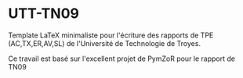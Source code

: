# UTT-TN09

Template LaTeX minimaliste pour l'écriture des rapports de TPE (AC,TX,ER,AV,SL) de l'Université de Technologie de Troyes.

Ce travail est basé sur l'excellent projet de PymZoR pour le rapport de TN09
